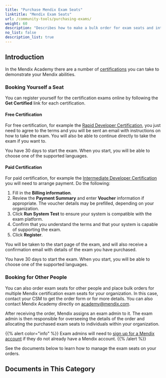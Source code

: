```yaml
---
title: "Purchase Mendix Exam Seats"
linktitle: "Mendix Exam Seats"
url: /community-tools/purchasing-exams/
weight: 60
description: "Describes how to make a bulk order for exam seats and introduces the documents in this category."
no_list: false
description_list: true
---
```


## Introduction

In the Mendix Academy there are a number of [certifications](https://academy.mendix.com/link/certifications) you can take to demonstrate your Mendix abilities.

### Booking Yourself a Seat

You can register yourself for the certification exams online by following the **Get Certified** link for each certification.

#### Free Certification 

For free certification, for example the [Rapid Developer Certification](https://academy.mendix.com/link/certifications/23/rapid), you just need to agree to the terms and you will be sent an email with instructions on how to take the exam. You will also be able to continue directly to take the exam if you want to.

You have 30 days to start the exam. When you start, you will be able to choose one of the supported languages. 

#### Paid Certification

For paid certification, for example the [Intermediate Developer Certification](https://academy.mendix.com/link/certifications/22/intermediate) you will need to arrange payment. Do the following:

1. Fill in the **Billing information**.
1. Review the **Payment Summary** and enter **Voucher** information if appropriate. The voucher details may be prefilled, depending on your organization.
1. Click **Run System Test** to ensure your system is compatible with the exam platform.
1. Confirm that you understand the terms and that your system is capable of supporting the exam.
1. Click **Register**.

You will be taken to the start page of the exam, and will also receive a confirmation email with details of the exam you have purchased.

You have 30 days to start the exam. When you start, you will be able to choose one of the supported languages.

### Booking for Other People

You can also order exam seats for other people and place bulk orders for multiple Mendix certification exam seats for your organization. In this case, contact your CSM to get the order form or for more details. You can also contact Mendix Academy directly on [academy@mendix.com](mailto:academy@mendix.com).

After receiving the order, Mendix assigns an exam admin to it. The exam admin is then responsible for overseeing the details of the order and allocating the purchased exam seats to individuals within your organization.

{{% alert color="info" %}}
Exam admins will need to [sign up for a Mendix account](https://signup.mendix.com/link/signup) if they do not already have a Mendix account.
{{% /alert %}}

See the documents below to learn how to manage the exam seats on your orders.

## Documents in This Category

